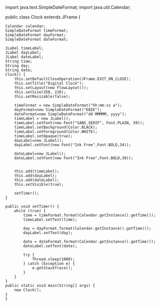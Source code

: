 import java.text.SimpleDateFormat;
import java.util.Calendar;

public class Clock extends JFrame {

    Calendar calendar;
    SimpleDateFormat timeFormat;
    SimpleDateFormat dayFormat;
    SimpleDateFormat dateFormat;

    JLabel timeLabel;
    JLabel dayLabel;
    JLabel dateLabel;
    String time;
    String day;
    String date;
    Clock() {
        this.setDefaultCloseOperation(JFrame.EXIT_ON_CLOSE);
        this.setTitle("Digital Clock");
        this.setLayout(new FlowLayout());
        this.setSize(350, 220);
        this.setResizable(false);

        timeFormat = new SimpleDateFormat("hh:mm:ss a");
        dayFormat=new SimpleDateFormat("EEEE");
        dateFormat=new SimpleDateFormat("dd MMMMM, yyyy");
        timeLabel = new JLabel();
        timeLabel.setFont(new Font("SANS_SERIF", Font.PLAIN, 59));
        timeLabel.setBackground(Color.BLACK);
        timeLabel.setForeground(Color.WHITE);
        timeLabel.setOpaque(true);
        dayLabel=new JLabel();
        dayLabel.setFont(new Font("Ink Free",Font.BOLD,34));

        dateLabel=new JLabel();
        dateLabel.setFont(new Font("Ink Free",Font.BOLD,30));


        this.add(timeLabel);
        this.add(dayLabel);
        this.add(dateLabel);
        this.setVisible(true);

        setTimer();
    }

    public void setTimer() {
        while (true) {
            time = timeFormat.format(Calendar.getInstance().getTime());
            timeLabel.setText(time);

            day = dayFormat.format(Calendar.getInstance().getTime());
            dayLabel.setText(day);

            date = dateFormat.format(Calendar.getInstance().getTime());
            dateLabel.setText(date);

            try {
                Thread.sleep(1000);
            } catch (Exception e) {
                e.getStackTrace();
            }
        }
    }
    public static void main(String[] args) {
        new Clock();
    }
    }
